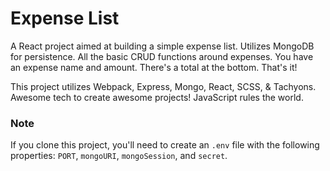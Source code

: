# Expense List
A React project aimed at building a simple expense list. Utilizes MongoDB for persistence. All the basic CRUD functions around expenses. You have an expense name and amount. There's a total at the bottom. That's it!

This project utilizes Webpack, Express, Mongo, React, SCSS, &amp; Tachyons. Awesome tech to create awesome projects! JavaScript rules the world.

### Note
If you clone this project, you'll need to create an `.env` file with the following properties: `PORT`, `mongoURI`, `mongoSession`, and `secret`.
